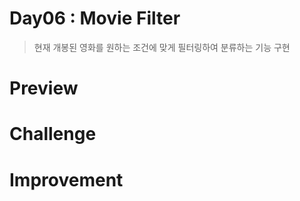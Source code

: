 # Day06 : Movie Filter

> 현재 개봉된 영화를 원하는 조건에 맞게 필터링하여 분류하는 기능 구현

# Preview

# Challenge

# Improvement
